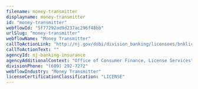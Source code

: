 ```yaml
---
filename: money-transmitter
displayname: money-transmitter
id: "money-transmitter"
webflowId: "5f77292ad9d237ac296f48bb"
urlSlug: "money-transmitter"
webflowName: "Money Transmitter"
callToActionLink: "http://nj.gov/dobi/division_banking/licensees/bnklic_menu.htm"
callToActionText: ""
agencyId: nj-banking-insurance
agencyAdditionalContext: "Office of Consumer Finance, License Services"
divisionPhone: "(609) 292-7272"
webflowIndustry: "Money Transmitter"
licenseCertificationClassification: "LICENSE"
---
```


